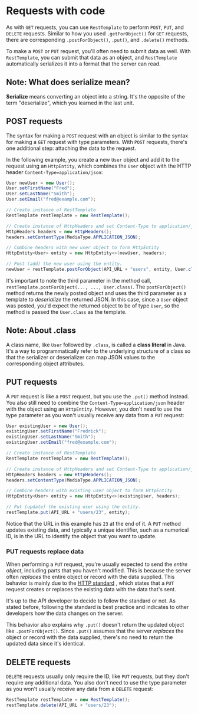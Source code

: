 # Requests with code

As with `GET` requests, you can use `RestTemplate` to perform `POST`, `PUT`, and `DELETE` requests. Similar to how you used `.getForObject()` for `GET` requests, there are corresponding `.postForObject()`, `.put()`, and `.delete()` methods.

To make a `POST` or `PUT` request, you'll often need to submit data as well. With `RestTemplate`, you can submit that data as an object, and `RestTemplate` automatically serializes it into a format that the server can read.

## Note: What does serialize mean?

**Serialize** means converting an object into a string. It's the opposite of the term "deserialize", which you learned in the last unit.

## POST requests

The syntax for making a `POST` request with an object is similar to the syntax for making a `GET` request with type parameters. With `POST` requests, there's one additional step: attaching the data to the request.

In the following example, you create a new `User` object and add it to the request using an `HttpEntity`, which combines the `User` object with the HTTP header `Content-Type=application/json`:

```java
User newUser = new User();
User.setFirstName("Fred");
User.setLastName("Smith");
User.setEmail("fred@example.com");

// Create instance of RestTemplate
RestTemplate restTemplate = new RestTemplate();

// Create instance of HttpHeaders and set Content-Type to application/json
HttpHeaders headers = new HttpHeaders();
headers.setContentType(MediaType.APPLICATION_JSON);

// Combine headers with new user object to form HttpEntity
HttpEntity<User> entity = new HttpEntity<>(newUser, headers);

// Post (add) the new user using the entity.
newUser = restTemplate.postForObject(API_URL + "users", entity, User.class);
```

It's important to note the third parameter in the method call, `restTemplate.postForObject(..., ..., User.class)`. The `postForObject()` method returns the newly posted object and uses the third parameter as a template to _deserialize_ the returned JSON. In this case, since a `User` object was posted, you'd expect the returned object to be of type `User`, so the method is passed the `User.class` as the template.

## Note: About .class

A class name, like `User` followed by `.class`, is called a **class literal** in Java. It's a way to programmatically refer to the underlying structure of a class so that the serializer or deserializer can map JSON values to the corresponding object attributes.

## PUT requests

A `PUT` request is like a `POST` request, but you use the `.put()` method instead. You also still need to combine the `Content-Type=application/json` header with the object using an `HttpEntity`. However, you don't need to use the type parameter as you won't usually receive any data from a `PUT` request:

```java
User existingUser = new User();
existingUser.setFirstName("Fredrick");
existingUser.setLastName("Smith");
existingUser.setEmail("fred@example.com");

// Create instance of RestTemplate
RestTemplate restTemplate = new RestTemplate();

// Create instance of HttpHeaders and set Content-Type to application/json
HttpHeaders headers = new HttpHeaders();
headers.setContentType(MediaType.APPLICATION_JSON);

// Combine headers with existing user object to form HttpEntity
HttpEntity<User> entity = new HttpEntity<>(existingUser, headers);

// Put (update) the existing user using the entity.
restTemplate.put(API_URL + "users/23", entity);
```

Notice that the URL in this example has `23` at the end of it. A `PUT` method updates existing data, and typically a unique identifier, such as a numerical ID, is in the URL to identify the object that you want to update.

### PUT requests replace data

When performing a `PUT` request, you're usually expected to send the _entire object_, including parts that you haven't modified. This is because the server often _replaces_ the entire object or record with the data supplied. This behavior is mainly due to the [HTTP standard](https://httpwg.org/specs/rfc7231.html#PUT) , which states that a `PUT` request creates or replaces the existing data with the data that's sent.

It's up to the API developer to decide to follow the standard or not. As stated before, following the standard is best practice and indicates to other developers how the data changes on the server.

This behavior also explains why `.put()` doesn't return the updated object like `.postForObject()`. Since `.put()` assumes that the server _replaces_ the object or record with the data supplied, there's no need to return the updated data since it's identical.

## DELETE requests

`DELETE` requests usually only require the ID, like `PUT` requests, but they don't require any additional data. You also don't need to use the type parameter as you won't usually receive any data from a `DELETE` request:

```java
RestTemplate restTemplate = new RestTemplate();
restTemplate.delete(API_URL + "users/23");
```